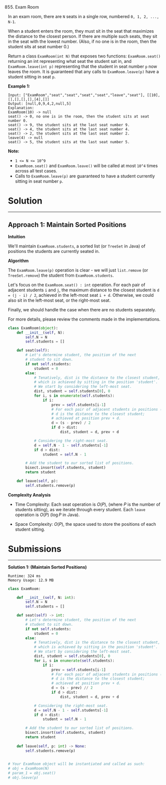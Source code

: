 855. Exam Room

In an exam room, there are `N` seats in a single row, numbered `0, 1, 2, ..., N-1`.

When a student enters the room, they must sit in the seat that maximizes the distance to the closest person.  If there are multiple such seats, they sit in the seat with the lowest number.  (Also, if no one is in the room, then the student sits at seat number 0.)

Return a class `ExamRoom(int N)` that exposes two functions: `ExamRoom.seat()` returning an int representing what seat the student sat in, and `ExamRoom.leave(int p)` representing that the student in seat number `p` now leaves the room.  It is guaranteed that any calls to `ExamRoom.leave(p)` have a student sitting in seat `p`.

 

**Example 1:**
```
Input: ["ExamRoom","seat","seat","seat","seat","leave","seat"], [[10],[],[],[],[],[4],[]]
Output: [null,0,9,4,2,null,5]
Explanation:
ExamRoom(10) -> null
seat() -> 0, no one is in the room, then the student sits at seat number 0.
seat() -> 9, the student sits at the last seat number 9.
seat() -> 4, the student sits at the last seat number 4.
seat() -> 2, the student sits at the last seat number 2.
leave(4) -> null
seat() -> 5, the student sits at the last seat number 5.
```

**Note:**

* `1 <= N <= 10^9`
* `ExamRoom.seat()` and `ExamRoom.leave()` will be called at most `10^4` times across all test cases.
* Calls to `ExamRoom.leave(p)` are guaranteed to have a student currently sitting in seat number `p`.

# Solution
---
## Approach 1: Maintain Sorted Positions
**Intuition**

We'll maintain `ExamRoom.students`, a sorted list (or `TreeSet` in Java) of positions the students are currently seated in.

**Algorithm**

The `ExamRoom.leave(p)` operation is clear - we will just `list.remove` (or `TreeSet.remove`) the student from `ExamRoom.students`.

Let's focus on the `ExamRoom.seat() : int` operation. For each pair of adjacent students `i` and `j`, the maximum distance to the closest student is `d = (j - i) / 2`, achieved in the left-most seat `i + d`. Otherwise, we could also sit in the left-most seat, or the right-most seat.

Finally, we should handle the case when there are no students separately.

For more details, please review the comments made in the implementations.

```python
class ExamRoom(object):
    def __init__(self, N):
        self.N = N
        self.students = []

    def seat(self):
        # Let's determine student, the position of the next
        # student to sit down.
        if not self.students:
            student = 0
        else:
            # Tenatively, dist is the distance to the closest student,
            # which is achieved by sitting in the position 'student'.
            # We start by considering the left-most seat.
            dist, student = self.students[0], 0
            for i, s in enumerate(self.students):
                if i:
                    prev = self.students[i-1]
                    # For each pair of adjacent students in positions (prev, s),
                    # d is the distance to the closest student;
                    # achieved at position prev + d.
                    d = (s - prev) / 2
                    if d > dist:
                        dist, student = d, prev + d

            # Considering the right-most seat.
            d = self.N - 1 - self.students[-1]
            if d > dist:
                student = self.N - 1

        # Add the student to our sorted list of positions.
        bisect.insort(self.students, student)
        return student

    def leave(self, p):
        self.students.remove(p)
```

**Complexity Analysis**

* Time Complexity: Each seat operation is $O(P)$, (where $P$ is the number of students sitting), as we iterate through every student. Each `leave` operation is $O(P)$ ($\log P$ in Java).

* Space Complexity: $O(P)$, the space used to store the positions of each student sitting.

# Submissions
---
**Solution 1: (Maintain Sorted Positions)**
```
Runtime: 324 ms
Memory Usage: 12.9 MB
```
```python
class ExamRoom:

    def __init__(self, N: int):
        self.N = N
        self.students = []

    def seat(self) -> int:
        # Let's determine student, the position of the next
        # student to sit down.
        if not self.students:
            student = 0
        else:
            # Tenatively, dist is the distance to the closest student,
            # which is achieved by sitting in the position 'student'.
            # We start by considering the left-most seat.
            dist, student = self.students[0], 0
            for i, s in enumerate(self.students):
                if i:
                    prev = self.students[i-1]
                    # For each pair of adjacent students in positions (prev, s),
                    # d is the distance to the closest student;
                    # achieved at position prev + d.
                    d = (s - prev) // 2
                    if d > dist:
                        dist, student = d, prev + d

            # Considering the right-most seat.
            d = self.N - 1 - self.students[-1]
            if d > dist:
                student = self.N - 1

        # Add the student to our sorted list of positions.
        bisect.insort(self.students, student)
        return student
    
    def leave(self, p: int) -> None:
        self.students.remove(p)
        

# Your ExamRoom object will be instantiated and called as such:
# obj = ExamRoom(N)
# param_1 = obj.seat()
# obj.leave(p)
```